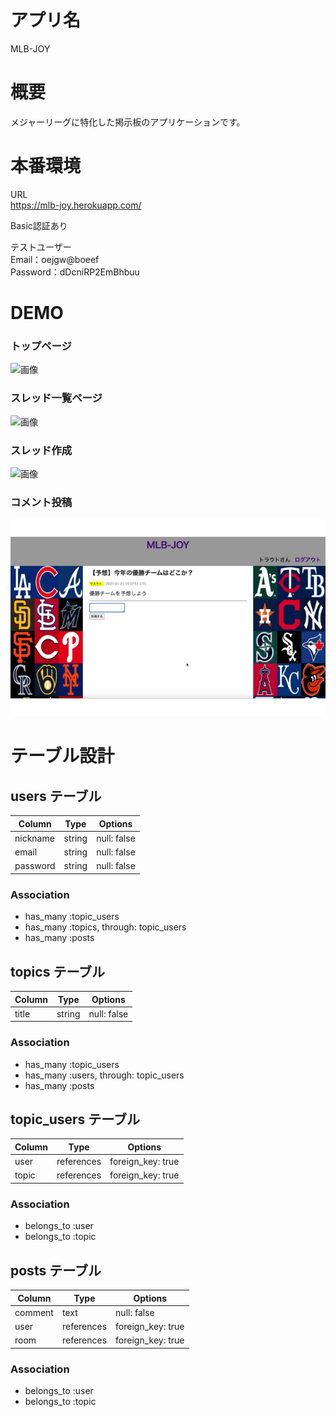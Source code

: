 # アプリ名
MLB-JOY

# 概要
メジャーリーグに特化した掲示板のアプリケーションです。

# 本番環境
URL<br>
https://mlb-joy.herokuapp.com/

Basic認証あり

テストユーザー<br>
Email：oejgw@boeef<br>
Password：dDcniRP2EmBhbuu

# DEMO
### トップページ
![画像](./images/トップページ.png)

### スレッド一覧ページ
![画像](./images/スレッド一覧ページ.png)

### スレッド作成
![画像](./images/スレッド作成.gif)

### コメント投稿
![GIF](./images/挙動.gif)

# テーブル設計

## users テーブル

| Column   | Type   | Options     |
| -------- | ------ | ----------- |
| nickname | string | null: false |
| email    | string | null: false |
| password | string | null: false |

### Association

- has_many :topic_users
- has_many :topics, through: topic_users
- has_many :posts

## topics テーブル

| Column | Type   | Options     |
| ------ | ------ | ----------- |
| title  | string | null: false |

### Association

- has_many :topic_users
- has_many :users, through: topic_users
- has_many :posts

## topic_users テーブル

| Column | Type       | Options           |
| ------ | ---------- | ----------------- |
| user   | references | foreign_key: true |
| topic  | references | foreign_key: true |

### Association

- belongs_to :user
- belongs_to :topic

## posts テーブル

| Column  | Type       | Options           |
| ------- | ---------- | ----------------- |
| comment | text       | null: false       |
| user    | references | foreign_key: true |
| room    | references | foreign_key: true |

### Association

- belongs_to :user
- belongs_to :topic
